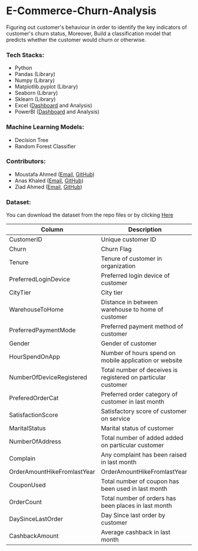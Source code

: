 # E-Commerce-Churn-Analysis
Figuring out customer's behaviour in order to identify the key indicators of customer's churn status, Moreover, Build a classification model that predicts whether the customer would churn or otherwise.

### Tech Stacks:
- Python
- Pandas (Library)
- Numpy (Library)
- Matplotlib.pyplot (Library)
- Seaborn (Library)
- Sklearn (Library)
- Excel ([Dashboard](https://github.com/AnasKhaled18/E-Commerce-Customer-Churn-Analysis/tree/main/Dashboards) and Analysis)
- PowerBI ([Dashboard](https://github.com/AnasKhaled18/E-Commerce-Customer-Churn-Analysis/tree/main/Dashboards) and Analysis)

### Machine Learning Models:
- Decision Tree
- Random Forest Classifier

### Contributors:
- Moustafa Ahmed ([Email](mailto:mustafaa7med@gmail.com), [GitHub](https://github.com/mustafaa7med))
- Anas Khaled ([Email](mailto:anaskhaled18@outlook.com), [GitHub](https://github.com/AnasKhaled18))
- Ziad Ahmed ([Email](mailto:zaidahmed12300@gmail.com), [GitHub](https://github.com/ZiadAhmed10))

### Dataset:
You can download the dataset from the repo files or by clicking [Here](https://github.com/AnasKhaled18/E-Commerce-Customer-Churn-Analysis/tree/main/Dataset)


|Column| Description |
|---|-----------|
| CustomerID |Unique customer ID  |
| Churn | Churn Flag  |
| Tenure | Tenure of customer in organization |
| PreferredLoginDevice | Preferred login device of customer |
| CityTier | City tier  |
| WarehouseToHome |  Distance in between warehouse to home of customer|
| PreferredPaymentMode  | Preferred payment method of customer |
| Gender |  Gender of customer |
| HourSpendOnApp |  Number of hours spend on mobile application or website|
| NumberOfDeviceRegistered  |  Total number of deceives is registered on particular customer |
| PreferedOrderCat |  Preferred order category of customer in last month |
| SatisfactionScore |  Satisfactory score of customer on service |
| MaritalStatus |  Marital status of customer |
| NumberOfAddress |  Total number of added added on particular customer |
| Complain |  Any complaint has been raised in last month |
| OrderAmountHikeFromlastYear |  OrderAmountHikeFromlastYear |
| CouponUsed |  Total number of coupon has been used in last month |
| OrderCount |  Total number of orders has been places in last month |
| DaySinceLastOrder |  Day Since last order by customer |
| CashbackAmount |  Average cashback in last month |
